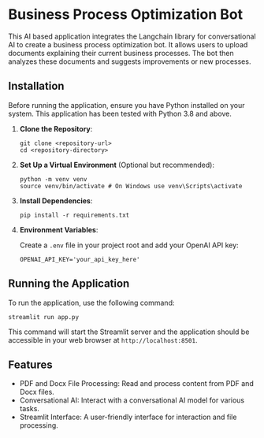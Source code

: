 # Business Process Optimization Bot

This AI based application integrates the Langchain library for conversational AI to create a business process optimization bot. It allows users to upload documents explaining their current business processes. The bot then analyzes these documents and suggests improvements or new processes.


## Installation

Before running the application, ensure you have Python installed on your system. This application has been tested with Python 3.8 and above.

1. **Clone the Repository**:
   ```
   git clone <repository-url>
   cd <repository-directory>
   ```
2. **Set Up a Virtual Environment** (Optional but recommended):
   ```
   python -m venv venv
   source venv/bin/activate # On Windows use venv\Scripts\activate
   ```

3. **Install Dependencies**:

   ```
   pip install -r requirements.txt
   ```

4. **Environment Variables**:

   Create a `.env` file in your project root and add your OpenAI API key:

   ```
   OPENAI_API_KEY='your_api_key_here'
   ```
## Running the Application

   To run the application, use the following command:
   ```
   streamlit run app.py
   ```

This command will start the Streamlit server and the application should be accessible in your web browser at `http://localhost:8501`.

## Features

- PDF and Docx File Processing: Read and process content from PDF and Docx files.
- Conversational AI: Interact with a conversational AI model for various tasks.
- Streamlit Interface: A user-friendly interface for interaction and file processing.

